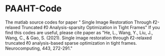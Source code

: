 # PAAHT-Code
The matlab source codes for paper " Single Image Restoration Through ℓ2-relaxed Truncated
ℓ0 Analysis-sparsity Optimization in Tight Frames"
If you find this codes are useful, please cite paper as "He, L., Wang, Y., Liu, J., Wang, C., & Gao, S. (2021). Single image restoration through ℓ2-relaxed truncated ℓ0 analysis-based sparse optimization in tight frames. Neurocomputing, 443, 272-291."
